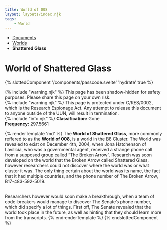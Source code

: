 ```yaml
---
title: World of 008
layout: layouts/index.njk
tags:
    - World
---
```

<nav class="text-sm breadcrumbs mb-5">
    <ul>
        <li><a href="/docs">Documents</a></li>
        <li><a href="/docs/world">Worlds</a></li>
        <li><b class="censored">Shattered Glass</b></li>
    </ul>
</nav>
<div class="text-center"><h1>World of <span class="censored">Shattered Glass</span></h1></div>

{% slottedComponent '/components/passcode.svelte' 'hydrate' true %}
<div class="grid gap-5 mb-5">
<div class="alert alert-error shadow-lg">
    <div>
        {% include "warning.njk" %}
        <span>
        This page has been shadow-hidden for safety purposes. Please share this page on your own risk.
        </span>
    </div>
</div>

<div class="alert alert-error shadow-lg">
    <div>
        {% include "warning.njk" %}
        <span>
            This page is protected under C/RES/0002, which is the Research Espionage Act. Any attempt to release this document to anyone outside of the UUN, will result in termination.
        </span>
    </div>
</div>

<div class="alert shadow-lg slate-color">
    <div>
        {% include "info.njk" %}
        <span>
        <b>Classification:</b> <span class="text-slate-500">Gone</span><br>
        <b>Frequency:</b> <span class="censored">297.5661</span>
        </span>
    </div>
</div>
</div>

{% renderTemplate 'md' %}
The **World of <span class="censored">Shattered Glass</span>**, more commonly reffered to as the **World of 008**, is a world in the <span class="censored">B8</span> Cluster. The World was revealed to exist on December 4th, 2004, when Jona Hatchenson of Lavillcia, who was a governmental agent, received a strange phone call from a supposed group called “The Broken Arrow”. Research was soon developed on the world that the Broken Arrow called <span class="censored">Shattered Glass</span>, however researchers could not discover where the world was or what cluster it was. The only thing certain about the world was its name, the fact that it had multiple countries, and the phone number of The Broken Arrow, <span class="censored">B17-483-592-5019</span>.<br><br>

Researchers however would soon make a breakthrough, when a team of code-breakers would manage to discover The Senate’s phone number, which did specify a lot of things. First off, The Senate revealed that the world took place in the future, as well as hinting that they should learn more from the transcripts.
{% endrenderTemplate %}
{% endslottedComponent %}